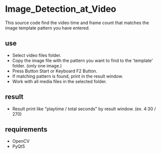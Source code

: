 # Image_Detection_at_Video

This source code find the video time and frame count that matches the image template pattern you have entered.

## use
* Select video files folder.
* Copy the image file with the pattern you want to find to the 'template' folder. (only one image.)
* Press Button Start or Keyboard F2 Button.
* If matching pattern is found, print in the result window.
* Work with all media files in the selected folder.

## result
* Result print like "playtime / total seconds" by result window. (ex. 4:30 / 270)

## requirements
* OpenCV
* PyQt5
